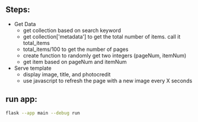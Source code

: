 


## Steps:
- Get Data
    - get collection based on search keyword
    - get collection['metadata'] to get the total number of items. call it total_items
    - total_items/100 to get the number of pages
    - create function to randomly get two integers (pageNum, itemNum)
    - get item based on pageNum and itemNum
- Serve template
    - display image, title, and photocredit
    - use javascript to refresh the page with a new image every X seconds




## run app:
```bash
flask --app main --debug run
```